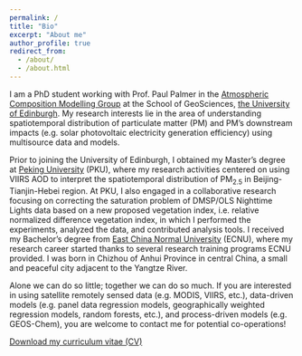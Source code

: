 ```yaml
---
permalink: /
title: "Bio"
excerpt: "About me"
author_profile: true
redirect_from: 
  - /about/
  - /about.html
---
```


I am a PhD student working with Prof. Paul Palmer in the [Atmospheric Composition Modelling Group](http://www.palmergroup.org/) at the School of GeoSciences, [the University of Edinburgh](https://www.ed.ac.uk/). My research interests lie in the area of understanding spatiotemporal distribution of particulate matter (PM) and PM’s downstream impacts (e.g. solar photovoltaic electricity generation efficiency) using multisource data and models.

Prior to joining the University of Edinburgh, I obtained my Master’s degree at [Peking University](https://www.pku.edu.cn/) (PKU), where my research activities centered on using VIIRS AOD to interpret the spatiotemporal distribution of PM<sub>2.5</sub> in Beijing-Tianjin-Hebei region. At PKU, I also engaged in a collaborative research focusing on correcting the saturation problem of DMSP/OLS Nighttime Lights data based on a new proposed vegetation index, i.e. relative normalized difference vegetation index, in which I performed the experiments, analyzed the data, and contributed analysis tools. I received my Bachelor’s degree from [East China Normal University](https://www.ecnu.edu.cn/) (ECNU), where my research career started thanks to several research training programs ECNU provided. I was born in Chizhou of Anhui Province in central China, a small and peaceful city adjacent to the Yangtze River.

Alone we can do so little; together we can do so much. If you are interested in using satellite remotely sensed data (e.g. MODIS, VIIRS, etc.), data-driven models (e.g. panel data regression models, geographically weighted regression models, random forests, etc.), and process-driven models (e.g. GEOS-Chem), you are welcome to contact me for potential co-operations!

[Download my curriculum vitae (CV)](https://feiyao-edinburgh.github.io/files/FeiCV.pdf)
